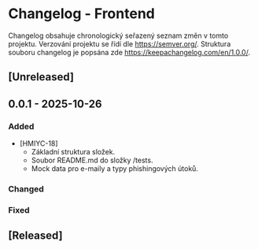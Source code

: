 <!-- markdownlint-disable MD024 -->

# Changelog - Frontend

Changelog obsahuje chronologický seřazený seznam změn v tomto projektu. Verzování projektu se řídí dle
<https://semver.org/>. Struktura souboru changelog je popsána zde <https://keepachangelog.com/en/1.0.0/>.

## [Unreleased]

## 0.0.1 - 2025-10-26

### Added

- [HMIYC-18]
  - Základní struktura složek.
  - Soubor README.md do složky /tests.
  - Mock data pro e-maily a typy phishingových útoků.

### Changed

### Fixed

## [Released]
